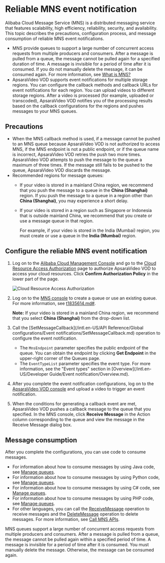 # Reliable MNS event notification

Alibaba Cloud Message Service \(MNS\) is a distributed messaging service that features scalability, high efficiency, reliability, security, and availability. This topic describes the precautions, configuration process, and message consumption of reliable MNS event notifications.

-   MNS provide queues to support a large number of concurrent access requests from multiple producers and consumers. After a message is pulled from a queue, the message cannot be pulled again for a specified duration of time. A message is invisible for a period of time after it is consumed. If you do not manually delete the message, it can be consumed again. For more information, see [What is MNS?]()
-   ApsaraVideo VOD supports event notifications for multiple storage regions. You can configure the callback methods and callback URLs for event notifications for each region. You can upload videos to different storage regions. After a video is processed \(for example, uploaded or transcoded\), ApsaraVideo VOD notifies you of the processing results based on the callback configurations for the regions and pushes messages to your MNS queues.

## Precautions

-   When the MNS callback method is used, if a message cannot be pushed to an MNS queue because ApsaraVideo VOD is not authorized to access MNS, if the MNS endpoint is not a public endpoint, or if the queue name is incorrect, ApsaraVideo VOD retries the push two more times. ApsaraVideo VOD attempts to push the message to the queue a maximum of three times. If the message still fails to be pushed to the queue, ApsaraVideo VOD discards the message.
-   Recommended regions for message queues:
    -   If your video is stored in a mainland China region, we recommend that you push the message to a queue in the **China \(Shanghai\)** region. If you push the message to a queue in a region other than **China \(Shanghai\)**, you may experience a short delay.
    -   If your video is stored in a region such as Singapore or Indonesia that is outside mainland China, we recommend that you create or use a message queue in that region.

        For example, if your video is stored in the India \(Mumbai\) region, you must create or use a queue in the **India \(Mumbai\)** region.


## Configure the reliable MNS event notification

1.  Log on to the [Alibaba Cloud Management Console](https://home.console.aliyun.com) and go to the [Cloud Resource Access Authorization](https://ram.console.aliyun.com/#/role/authorize?request=%7B%22Requests%22%3A%20%7B%22request1%22%3A%20%7B%22RoleName%22%3A%20%22AliyunVODDefaultRole%22%2C%20%22TemplateId%22%3A%20%22DefaultRole%22%7D%7D%2C%20%22ReturnUrl%22%3A%20%22https%3A//vod.console.aliyun.com/%22%2C%20%22Service%22%3A%20%22VOD%22%7D) page to authorize ApsaraVideo VOD to access your cloud resources. Click **Confirm Authorization Policy** in the lower part of the page.

    ![Cloud Resource Access Authorization](https://static-aliyun-doc.oss-accelerate.aliyuncs.com/assets/img/en-US/9466301161/p178869.png)

2.  Log on to the [MNS console](https://mns.console.aliyun.com/?spm=a2c4g.11186623.2.19.20d83502Ek9Nnu) to create a queue or use an existing queue. For more information, see [t1835614.md\#]().

    **Note:** If your video is stored in a mainland China region, we recommend that you select **China \(Shanghai\)** from the drop-down list.

3.  Call the [SetMessageCallback](/intl.en-US/API Reference/Global configurations/Event notifications/SetMessageCallback.md) operation to configure the event notification.

    -   The `MnsEndpoint` parameter specifies the public endpoint of the queue. You can obtain the endpoint by clicking **Get Endpoint** in the upper-right corner of the Queues page.
    -   The `EventTypeList` parameter specifies the event type. For more information, see the "Event types" section in [Overview](/intl.en-US/Developer Guide/Event notification/Overview.md).
4.  After you complete the event notification configurations, log on to the [ApsaraVideo VOD console](https://vod.console.aliyun.com/#/overview) and upload a video to trigger an event notification.

5.  When the conditions for generating a callback event are met, ApsaraVideo VOD pushes a callback message to the queue that you specified. In the MNS console, click **Receive Message** in the Action column corresponding to the queue and view the message in the Receive Message dialog box.


## Message consumption

After you complete the configurations, you can use code to consume messages.

-   For information about how to consume messages by using Java code, see [Manage queues]().
-   For information about how to consume messages by using Python code, see [Manage queues]().
-   For information about how to consume messages by using C\# code, see [Manage queues]().
-   For information about how to consume messages by using PHP code, see [Manage queues]().
-   For other languages, you can call the [ReceiveMessage](https://help.aliyun.com/document_detail/35136.html?spm=a2c4g.11186623.6.710.717d6ddc2ip8ZB) operation to receive messages and the [DeleteMessage](https://help.aliyun.com/document_detail/35138.html?spm=a2c4g.11186623.6.713.361c70142DiQIf) operation to delete messages. For more information, see [Call MNS APIs](https://help.aliyun.com/document_detail/27484.html?spm=a2c4g.11186623.6.696.57ab7014mofqn8).

MNS queues support a large number of concurrent access requests from multiple producers and consumers. After a message is pulled from a queue, the message cannot be pulled again within a specified period of time. A message is invisible for a period of time after it is consumed. You must manually delete the message. Otherwise, the message can be consumed again.

